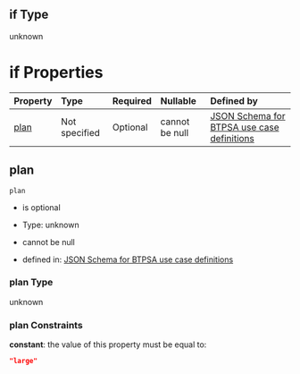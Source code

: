 ## if Type

unknown

# if Properties

| Property      | Type          | Required | Nullable       | Defined by                                                                                                                                                                                                                                  |
| :------------ | :------------ | :------- | :------------- | :------------------------------------------------------------------------------------------------------------------------------------------------------------------------------------------------------------------------------------------ |
| [plan](#plan) | Not specified | Optional | cannot be null | [JSON Schema for BTPSA use case definitions](btpsa-usecase-properties-services-items-allof-1-then-allof-80-then-allof-1-if-properties-plan.md "undefined#/properties/services/items/allOf/1/then/allOf/80/then/allOf/1/if/properties/plan") |

## plan



`plan`

*   is optional

*   Type: unknown

*   cannot be null

*   defined in: [JSON Schema for BTPSA use case definitions](btpsa-usecase-properties-services-items-allof-1-then-allof-80-then-allof-1-if-properties-plan.md "undefined#/properties/services/items/allOf/1/then/allOf/80/then/allOf/1/if/properties/plan")

### plan Type

unknown

### plan Constraints

**constant**: the value of this property must be equal to:

```json
"large"
```
